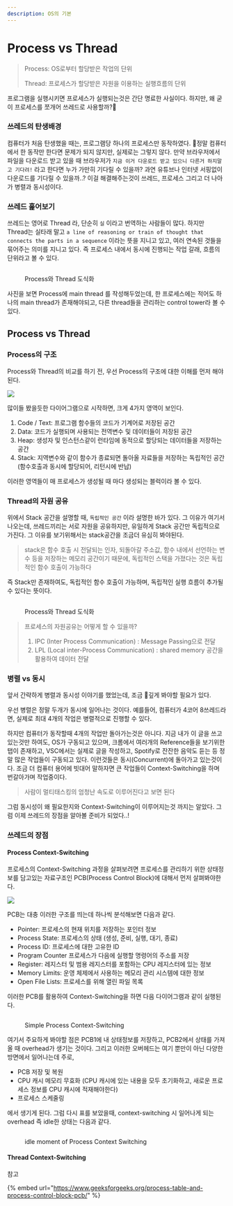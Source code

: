 ```yaml
---
description: OS의 기본
---
```


# Process vs Thread

> Process: OS로부터 할당받은 작업의 단위
>
> Thread: 프로세스가 할당받은 자원을 이용하는 실행흐름의 단위

프로그램을 실행시키면 프로세스가 실행되는것은 간단 명료한 사실이다. 하지만, 왜 굳이 프로세스를 쪼개어 쓰레드로 사용할까?

### 쓰레드의 탄생배경

컴퓨터가 처음 탄생했을 때는, 프로그램당 하나의 프로세스만 동작하였다. 정말 컴퓨터에서 한 동작만 한다면 문제가 되지 않지만, 실제로는 그렇지 않다. 만약 브라우저에서 파일을 다운로드 받고 있을 때 브라우저가 `지금 이거 다운로드 받고 있으니 다른거 하지말고 기다려!` 라고 한다면 누가 가만히 기다릴 수 있을까? 과연 유튜브나 인터넷 서핑없이 다운로드를 기다릴 수 있을까..? 이걸 해결해주는것이 쓰레드, 프로세스 그리고 더 나아가 병렬과 동시성이다.

### 쓰레드 훑어보기

쓰레드는 영어로 Thread 라, 단순히 `실` 이라고 번역하는 사람들이 많다. 하지만 Thread는 실타래 말고 `a line of reasoning or train of thought that connects the parts in a sequence` 이라는 뜻을 지니고 있고, 여러 연속된 것들을 묶어주는 의미를 지니고 있다. 즉 프로세스 내에서 동시에 진행되는 작업 갈래, 흐름의 단위라고 볼 수 있다.&#x20;

<figure><img src="../.gitbook/assets/image.png" alt=""><figcaption><p>Process와 Thread 도식화</p></figcaption></figure>

사진을 보면 Process에 main thread 를 작성해두었는데, 한 프로세스에는 적어도 하나의 main thread가 존재해야되고, 다른 thread들을 관리하는 control tower라 볼 수 있다.



## Process vs Thread

### Process의 구조

Process와 Thread의 비교를 하기 전, 우선 Process의 구조에 대한 이해를 먼저 해야된다.

![](<../.gitbook/assets/image (2).png>)

많이들 봤을듯한 다이어그램으로 시작하면, 크게 4가지 영역이 보인다.

1. Code / Text: 프로그램 함수들의 코드가 기계어로 저장된 공간
2. Data: 코드가 실행되며 사용되는 전역변수 및 데이터들이 저장된 공간
3. Heap: 생성자 및 인스턴스같이 런타임에 동적으로 할당되는 데이터들을 저장하는 공간
4. Stack: 지역변수와 같이 함수가 종료되면 돌아올 자료들을 저장하는 독립적인 공간 (함수호출과 동시에 할당되어, 리턴시에 반납)

이러한 영역들이 매 프로세스가 생성될 때 마다 생성되는 블럭이라 볼 수 있다.

### Thread의 자원 공유

위에서 Stack 공간을 설명할 때, `독립적인 공간` 이라 설명한 바가 있다. 그 이유가 여기서 나오는데, 쓰레드끼리는 서로 자원을 공유하지만, 유일하게 Stack 공간만 독립적으로 가진다. 그 이유를 보기위해서는 stack공간을 조금더 유심히 봐야된다.

> stack은 함수 호출 시 전달되는 인자, 되돌아갈 주소값, 함수 내에서 선언하는 변수 등을 저장하는 메모리 공간이기 때문에, 독립적인 스택을 가졌다는 것은 독립적인 함수 호출이 가능하다

즉 Stack만 존재하여도, 독립적인 함수 호출이 가능하며, 독립적인 실행 흐름이 추가될 수 있다는 뜻이다.&#x20;

<figure><img src="../.gitbook/assets/image (1).png" alt=""><figcaption><p>Process와 Thread 도식화</p></figcaption></figure>

> 프로세스의 자원공유는 어떻게 할 수 있을까?
>
> 1. IPC (Inter Process Communication) : Message Passing으로 전달
> 2. LPL (Local inter-Process Communication) : shared memory 공간을 활용하여 데이터 전달

### 병렬 vs 동시

앞서 간략하게 병렬과 동시성 이야기를 했었는데, 조금 깊게 봐야할 필요가 있다.

우선 병렬은 정말 두개가 동시에 일어나는 것이다. 예를들어, 컴퓨터가 4코어 8쓰레드라면, 실제로 최대 4개의 작업은 병렬적으로 진행할 수 있다.&#x20;

하지만 컴퓨터가 동작할때 4개의 작업만 돌아가는것은 아니다. 지금 내가 이 글을 쓰고 있는것만 하여도, OS가 구동되고 있으며, 크롬에서 여러개의 Reference들을 보기위한 탭이 존재하고, VSC에서는 실제로 글을 작성하고, Spotify로 잔잔한 음악도 듣는 등 정말 많은 작업들이 구동되고 있다. 이런것들은 동시(Concurrent)에 돌아가고 있는것이다. 조금 더 컴퓨터 용어에 빗대어 말하자면 큰 작업들이 Context-Switching을 하며 번갈아가며 작업중이다.&#x20;

> 사람이 멀티태스킹의 엄청난 속도로 이루어진다고 보면 된다

그럼 동시성이 왜 필요한지와 Context-Switching이 이루어지는것 까지는 알았다. 그럼 이제 쓰레드의 장점을 알아볼 준비가 되었다..!

### 쓰레드의 장점

#### Process Context-Switching

프로세스의 Context-Switching 과정을 살펴보려면 프로세스를 관리하기 위한 상태정보를 담고있는 자료구조인 PCB(Process Control Block)에 대해서 먼저 살펴봐야한다.

![](<../.gitbook/assets/image (16).png>)

PCB는 대충 이러한 구조를 띄는데 하나씩 분석해보면 다음과 같다.

* Pointer: 프로세스의 현재 위치를 저장하는 포인터 정보
* Process State: 프로세스의 상태 (생성, 준비, 실행, 대기, 종료)
* Process ID: 프로세스에 대한 고유한 ID
* Program Counter  프로세스가 다음에 실행할 명령어의 주소를 저장
* Register: 레지스터 및 범용 레지스터를 포함하는 CPU 레지스터에 있는 정보
* Memory Limits: 운영 체제에서 사용하는 메모리 관리 시스템에 대한 정보
* Open File Lists: 프로세스를 위해 열린 파일 목록

이러한 PCB를 활용하여 Context-Switching을 하면 다음 다이어그램과 같이 실행된다.

<figure><img src="../.gitbook/assets/image (13).png" alt=""><figcaption><p>Simple Process Context-Switching</p></figcaption></figure>

여기서 주요하게 봐야할 점은 PCB1에 내 상태정보를 저장하고, PCB2에서 상태를 가져올 때 overhead가 생기는 것이다. 그리고 이러한 오버헤드는 여기 뿐만이 아닌 다양한 방면에서 일어나는데 주로,&#x20;

* PCB 저장 및 복원
* CPU 캐시 메모리 무효화 (CPU 캐시에 있는 내용을 모두 초기화하고, 새로운 프로세스 정보를 CPU 캐시에 적재해야한다)
* 프로세스 스케줄링

에서 생기게 된다. 그럼 다시 표를 보았을때, context-switching 시 일어나게 되는 overhead 즉 idle한 상태는 다음과 같다.

<figure><img src="../.gitbook/assets/image (6).png" alt=""><figcaption><p>idle moment of Process Context Switching</p></figcaption></figure>

#### Thread Context-Switching



&#x20;

참고

{% embed url="https://www.geeksforgeeks.org/process-table-and-process-control-block-pcb/" %}
